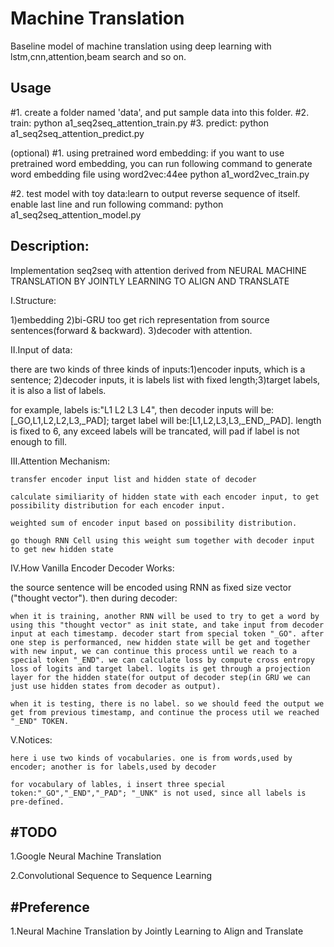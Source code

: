 # Machine Translation
Baseline model of machine translation using deep learning with lstm,cnn,attention,beam search and so on.

Usage
----------------------------------------------------------------------------------------------
#1. create a folder named 'data', and put sample data into this folder.
#2. train:   python a1_seq2seq_attention_train.py 
#3. predict: python a1_seq2seq_attention_predict.py

(optional)
#1. using pretrained word embedding:
if you want to use pretrained word embedding, you can run following command to generate word embedding file using word2vec:44ee
python a1_word2vec_train.py

#2. test model with toy data:learn to output reverse sequence of itself.
enable last line and run following command:
python a1_seq2seq_attention_model.py

Description:
--------------------------------------------------------------------------------------------------
Implementation seq2seq with attention derived from NEURAL MACHINE TRANSLATION BY JOINTLY LEARNING TO ALIGN AND TRANSLATE

I.Structure:

1)embedding 2)bi-GRU too get rich representation from source sentences(forward & backward). 3)decoder with attention.

II.Input of data:

there are two kinds of three kinds of inputs:1)encoder inputs, which is a sentence; 2)decoder inputs, it is labels list with fixed length;3)target labels, it is also a list of labels.

for example, labels is:"L1 L2 L3 L4", then decoder inputs will be:[_GO,L1,L2,L2,L3,_PAD]; target label will be:[L1,L2,L3,L3,_END,_PAD]. length is fixed to 6, any exceed labels will be trancated, will pad if label is not enough to fill.

III.Attention Mechanism:

    transfer encoder input list and hidden state of decoder

    calculate similiarity of hidden state with each encoder input, to get possibility distribution for each encoder input.

    weighted sum of encoder input based on possibility distribution.

    go though RNN Cell using this weight sum together with decoder input to get new hidden state

IV.How Vanilla Encoder Decoder Works:

the source sentence will be encoded using RNN as fixed size vector ("thought vector"). then during decoder:

    when it is training, another RNN will be used to try to get a word by using this "thought vector" as init state, and take input from decoder input at each timestamp. decoder start from special token "_GO". after one step is performanced, new hidden state will be get and together with new input, we can continue this process until we reach to a special token "_END". we can calculate loss by compute cross entropy loss of logits and target label. logits is get through a projection layer for the hidden state(for output of decoder step(in GRU we can just use hidden states from decoder as output).

    when it is testing, there is no label. so we should feed the output we get from previous timestamp, and continue the process util we reached "_END" TOKEN.

V.Notices:

    here i use two kinds of vocabularies. one is from words,used by encoder; another is for labels,used by decoder

    for vocabulary of lables, i insert three special token:"_GO","_END","_PAD"; "_UNK" is not used, since all labels is pre-defined.

#TODO
-----------------------------------------------------------------------------------------------
1.Google Neural Machine Translation

2.Convolutional Sequence to Sequence Learning

#Preference
------------------------------------------------------------------------------------------------
1.Neural Machine Translation by Jointly Learning to Align and Translate
